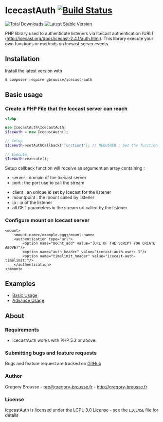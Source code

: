 # IcecastAuth [![Build Status](https://travis-ci.org/gbrousse/IcecastAuth.svg?branch=master)](https://travis-ci.org/gbrousse/IcecastAuth)

[![Total Downloads](https://img.shields.io/packagist/dt/gbrousse/icecast-auth.svg)](https://packagist.org/packages/gbrousse/icecast-auth)
[![Latest Stable Version](https://img.shields.io/packagist/v/gbrousse/icecast-auth.svg)](https://packagist.org/packages/gbrousse/icecast-auth)

PHP library used to authenticate listeners via Icecast authentication (URL) (http://icecast.org/docs/icecast-2.4.1/auth.html).
This library execute your own functions or methods on Icesast server events.

## Installation

Install the latest version with

```bash
$ composer require gbrousse/icecast-auth
```

## Basic usage

### Create a PHP File that the Icecast server can reach
```php
<?php

use IcecastAuth\IcecastAuth; 
$IceAuth = new IcecastAuth();

// Setup
$IceAuth->setAuthCallback('function1'); // REQUIRED : Set the function call for the authentication 
        
// Execute
$IceAuth->execute();

```

Setup callback function will receive as argument an array containing : 
- server : domain of the Icecast server
- port : the port use to call the stream
+ client : an unique id set by Icecast for the listener
+ mountpoint : the mount called by listener
+ ip : ip of the listener
+ all GET parameters in the stream url called by the listener

### Configure mount on Icecast server
```
<mount>
    <mount-name>/example.ogg</mount-name>
    <authentication type="url">
    	<option name="mount_add" value="[URL OF THE SCRIPT YOU CREATE ABOVE]"/>
        <option name="auth_header" value="icecast-auth-user: 1"/>
        <option name="timelimit_header" value="icecast-auth-timelimit:"/>
    </authentication>
</mount>
```


## Examples

- [Basic Usage](examples/basic-usage.php)
- [Advance Usage](examples/advance-usage.php)


## About

### Requirements

- IcecastAuth works with PHP 5.3 or above.

### Submitting bugs and feature requests

Bugs and feature request are tracked on [GitHub](https://github.com/gbrousse/IcecastAuth/issues)

### Author

Gregory Brousse - <pro@gregory-brousse.fr> - <http://gregory-brousse.fr>

### License

IcecastAuth is licensed under the LGPL-3.0 License - see the `LICENSE` file for details

